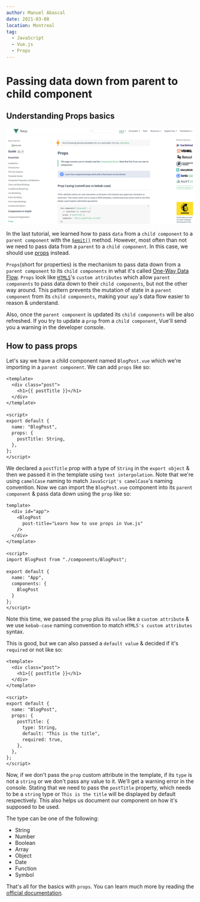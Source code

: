 ```yaml
---
author: Manuel Abascal
date: 2021-03-08
location: Montreal
tag:
  - JavaScript
  - Vue.js
  - Props
---
```


# Passing data down from parent to child component

## Understanding Props basics

<img src="./../public/vue/vue-props.png" width="auto" height="auto">

In the last tutorial, we learned how to pass `data` from a `child component` to a `parent component` with the [`$emit()`](https://vuejs.org/v2/api/#vm-emit) method. However, most often than not we need to pass data from a `parent` to a `child component`. In this case, we should use [props](https://vuejs.org/v2/guide/components-props.htmla) instead.

`Props`(short for properties) is the mechanism to pass data down from a `parent component` to its `child components` in what it's called [One-Way Data Flow](https://vuejs.org/v2/guide/components-props.html#One-Way-Data-Flow). `Props` look like [`HTML5`](https://developer.mozilla.org/en-US/docs/Web/Guide/HTML/HTML5)'s `custom attributes` which allow `parent components` to pass data down to their `child components`, but not the other way around. This pattern prevents the mutation of state in a `parent component` from its `child components`, making your `app`'s data flow easier to reason & understand.

Also, once the `parent component` is updated its `child components` will be also refreshed. If you try to update a `prop` from a `child component`, Vue'll send you a warning in the developer console.

## How to pass props

Let's say we have a child component named `BlogPost.vue` which we're importing in a `parent component`. We can add `props` like so:

```vue
<template>
  <div class="post">
    <h1>{{ postTitle }}</h1>
  </div>
</template>

<script>
export default {
  name: "BlogPost",
  props: {
    postTitle: String,
  },
};
</script>
```

We declared a `postTitle` prop with a type of `String` in the `export object` & then we passed it in the template using `text interpolation`. Note that we're using `camelCase` naming to match `JavaScript's camelCase`'s naming convention. Now we can import the `BlogPost.vue` component into its `parent component` & pass data down using the `prop` like so:

```vue
template>
  <div id="app">
    <BlogPost
      post-title="Learn how to use props in Vue.js"
    />
  </div>
</template>

<script>
import BlogPost from "./components/BlogPost";

export default {
  name: "App",
  components: {
    BlogPost
  }
};
</script>
```

Note this time, we passed the `prop` plus its `value` like a `custom attribute` & we use `kebab-case` naming convention to match `HTML5's custom attributes` syntax.

This is good, but we can also passed a `default value` & decided if it's `required` or not like so:

```vue
<template>
  <div class="post">
    <h1>{{ postTitle }}</h1>
  </div>
</template>

<script>
export default {
  name: "BlogPost",
  props: {
    postTitle: {
      type: String,
      default: "This is the title",
      required: true,
    },
  },
};
</script>
```

Now, if we don't pass the `prop` custom attribute in the template, if its `type` is not a `string` or we don't pass any value to it. We'll get a warning error in the console. Stating that we need to pass the `postTitle` property, which needs to be a `string` type or `This is the title` will be displayed by default respectively. This also helps us document our component on how it's supposed to be used.

The type can be one of the following:

- String
- Number
- Boolean
- Array
- Object
- Date
- Function
- Symbol

That's all for the basics with `props`. You can learn much more by reading the [official documentation](https://vuejs.org/v2/guide/components-props.html).
